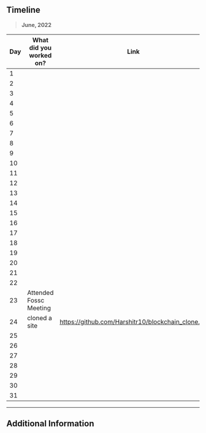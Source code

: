 ## Timeline

> **June, 2022**

|Day|What did you worked on?|Link|
|-------|------|--------|
|1|||
|2|||
|3|||
|4|||
|5|||
|6|||
|7|||
|8|||
|9|||
|10|||
|11|||
|12|||
|13|||
|14|||
|15|||
|16|||
|17|||
|18|||
|19|||
|20|||
|21|||
|22|||
|23|Attended Fossc Meeting||
|24|cloned a site|https://github.com/Harshitr10/blockchain_clone.git|
|25|||
|26|||
|27|||
|28|||
|29|||
|30|||
|31|||



---

## Additional Information
